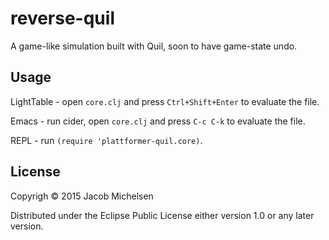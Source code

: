# reverse-quil

A game-like simulation built with Quil, soon to have game-state undo.

## Usage

LightTable - open `core.clj` and press `Ctrl+Shift+Enter` to evaluate the file.

Emacs - run cider, open `core.clj` and press `C-c C-k` to evaluate the file.

REPL - run `(require 'plattformer-quil.core)`.

## License

Copyrigh © 2015 Jacob Michelsen 

Distributed under the Eclipse Public License either version 1.0 or any later version.
